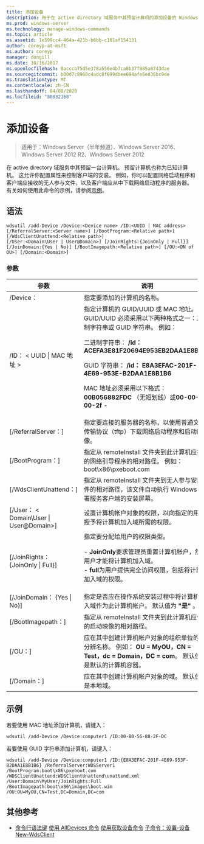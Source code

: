 ```yaml
---
title: 添加设备
description: 用于在 active directory 域服务中其预留计算机的添加设备的 Windows 命令主题。 预留计算机也称为已知计算机。
ms.prod: windows-server
ms.technology: manage-windows-commands
ms.topic: article
ms.assetid: 1e599cc4-464a-421b-b6bb-c101af154131
author: coreyp-at-msft
ms.author: coreyp
manager: dongill
ms.date: 10/16/2017
ms.openlocfilehash: 0acccb75d5e378a556e4b7ca8b37f805a8743dae
ms.sourcegitcommit: b00d7c8968c4adc8f699dbee694afe6ed36bc9de
ms.translationtype: MT
ms.contentlocale: zh-CN
ms.lasthandoff: 04/08/2020
ms.locfileid: "80832160"
---
```

# <a name="add-device"></a>添加设备

>适用于：Windows Server（半年频道）、Windows Server 2016、Windows Server 2012 R2、Windows Server 2012

在 active directory 域服务中其预留一台计算机。 预留计算机也称为已知计算机。 这允许你配置属性来控制客户端的安装。 例如，你可以配置网络启动程序和客户端应接收的无人参与文件，以及客户端应从中下载网络启动程序的服务器。
有关如何使用此命令的示例，请参阅[示例](#BKMK_examples)。

## <a name="syntax"></a>语法
```
wdsutil /add-Device /Device:<Device name> /ID:<UUID | MAC address> [/ReferralServer:<Server name>] [/BootProgram:<Relative path>] [/WdsClientUnattend:<Relative path>] 
[/User:<Domain\User | User@Domain>] [/JoinRights:{JoinOnly | Full}] [/JoinDomain:{Yes | No}] [/BootImagepath:<Relative path>] [/OU:<DN of OU>] [/Domain:<Domain>]
```
### <a name="parameters"></a>参数
|参数|说明|
|-------|--------|
|/Device：<computer name>|指定要添加的计算机的名称。|
|/ID： < UUID &#124; MAC 地址 >|指定计算机的 GUID/UUID 或 MAC 地址。 GUID/UUID 必须采用以下两种格式之一：二进制字符串或 GUID 字符串。 例如：<p>二进制字符串： **/id： ACEFA3E81F20694E953EB2DAA1E8B1B6**<p>GUID 字符串： **/id： E8A3EFAC-201F-4E69-953E-B2DAA1E8B1B6**<p>MAC 地址必须采用以下格式： **00B056882FDC** （无短划线）或**00-00-00-2f** -|
|[/ReferralServer：<Server name>]|指定要连接的服务器的名称，以使用普通文件传输协议（tftp）下载网络启动程序和启动映像。|
|[/BootProgram：<Relative path>]|指定从 remoteInstall 文件夹到此计算机应接收的网络引导程序的相对路径。 例如： boot\x86\pxeboot.com|
|[/WdsClientUnattend：<Relative path>]|指定从 remoteInstall 文件夹到无人参与安装文件的相对路径，该文件自动执行 Windows 部署服务客户端的安装屏幕。|
|[/User： < Domain\User &#124; User@Domain>]|设置计算机帐户对象的权限，以向指定的用户授予将计算机加入域所需的权限。|
|[/JoinRights： {JoinOnly &#124; Full}]|指定要分配给用户的权限类型。<p>-   **JoinOnly**要求管理员重置计算机帐户，然后用户才能将计算机加入域。<br />-   **full**为用户提供完全访问权限，包括将计算机加入域的权限。|
|[/JoinDomain： {Yes &#124; No}]|指定是否应在操作系统安装过程中将计算机加入域作为此计算机帐户。 默认值为 **"是"** 。|
|[/BootImagepath：<Relative path>]|指定从 remoteInstall 文件夹到此计算机应使用的启动映像的相对路径。|
|[/OU：<DN of OU>]|应在其中创建计算机帐户对象的组织单位的可分辨名称。 例如： **OU = MyOU，CN = Test，dc = Domain，DC = com**。 默认位置是默认的计算机容器。|
|[/Domain：<Domain>]|应在其中创建计算机帐户对象的域。 默认位置是本地域。|
## <a name="examples"></a><a name=BKMK_examples></a>示例
若要使用 MAC 地址添加计算机，请键入：
```
wdsutil /add-Device /Device:computer1 /ID:00-B0-56-88-2F-DC
```
若要使用 GUID 字符串添加计算机，请键入：
```
wdsutil /add-Device /Device:computer1 /ID:{E8A3EFAC-201F-4E69-953F-B2DAA1E8B1B6} /ReferralServer:WDSServer1 /BootProgram:boot\x86\pxeboot.com 
/WDSClientUnattend:WDSClientUnattend\unattend.xml /User:Domain\MyUser/JoinRights:Full /BootImagepath:boot\x86\images\boot.wim /OU:OU=MyOU,CN=Test,DC=Domain,DC=com
```
## <a name="additional-references"></a>其他参考
- [命令行语法键](command-line-syntax-key.md)
[使用 AllDevices 命令](using-the-get-alldevices-command.md)
[使用获取设备命令](using-the-get-device-command.md)
[子命令：设置-设备](subcommand-set-device.md)
[New-WdsClient](https://technet.microsoft.com/library/dn283430.aspx)
